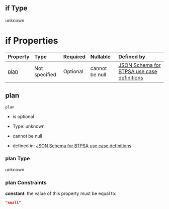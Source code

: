 ## if Type

unknown

# if Properties

| Property      | Type          | Required | Nullable       | Defined by                                                                                                                                                                                                                                  |
| :------------ | :------------ | :------- | :------------- | :------------------------------------------------------------------------------------------------------------------------------------------------------------------------------------------------------------------------------------------ |
| [plan](#plan) | Not specified | Optional | cannot be null | [JSON Schema for BTPSA use case definitions](btpsa-usecase-properties-services-items-allof-1-then-allof-78-then-allof-3-if-properties-plan.md "undefined#/properties/services/items/allOf/1/then/allOf/78/then/allOf/3/if/properties/plan") |

## plan



`plan`

*   is optional

*   Type: unknown

*   cannot be null

*   defined in: [JSON Schema for BTPSA use case definitions](btpsa-usecase-properties-services-items-allof-1-then-allof-78-then-allof-3-if-properties-plan.md "undefined#/properties/services/items/allOf/1/then/allOf/78/then/allOf/3/if/properties/plan")

### plan Type

unknown

### plan Constraints

**constant**: the value of this property must be equal to:

```json
"small"
```
